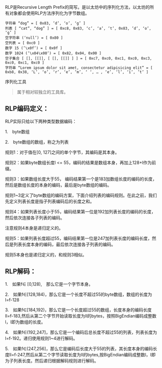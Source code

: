RLP是Recursive Length Prefix的简写。是以太坊中的序列化方法，以太坊的所有对象都会使用RLP方法序列化为字节数组。

```
字符串 “dog” = [ 0x83, ’d’, ‘o’, ‘g’ ]
列表 [ “cat”, “dog” ] = [ 0xc8, 0x83, ‘c’, ‘a’, ’t’, 0x83, ’d’, ‘o’, ‘g’ ]
空字符串 (‘null’) = [ 0x80 ]
空列表 = [ 0xc0 ]
数字 15 (’\x0f’) = [ 0x0f ]
数字 1024 (’\x04\x00’) = [ 0x82, 0x04, 0x00 ]
空子集合 [ [], [[]], [ [], [[]] ] ] = [ 0xc7, 0xc0, 0xc1, 0xc0, 0xc3, 0xc0, 0xc1, 0xc0 ]
字符串 “Lorem ipsum dolor sit amet, consectetur adipisicing elit” = [ 0xb8, 0x38, ‘L’, ‘o’, ‘r’, ‘e’, ’m’, ‘ ‘, … , ‘e’, ‘l’, ‘i’, ’t’ ]
```

序列化工具

> 属于相对较独立的工具库。

## RLP编码定义：

RLP实际只给以下两种类型数据编码：

1.　byte数组

2.　byte数组的数组，称之为列表

规则1：对于值在\[0, 127\]之间的单个字节，其编码是其本身。

规则2：如果byte数组长度l &lt;= 55，编码的结果是数组本身，再加上128+l作为前缀。

规则3：如果数组长度大于55， 编码结果第一个是183加数组长度的编码的长度，然后是数组长度的本身的编码，最后是byte数组的编码。

规则1~3定义了byte数组的编码方案，下面介绍列表的编码规则。在此之前，我们先定义列表长度是指子列表编码后的长度之和。

规则4：如果列表长度小于55，编码结果第一位是192加列表长度的编码的长度，然后依次连接各子列表的编码。

注意规则4本身是递归定义的。

规则5：如果列表长度超过55，编码结果第一位是247加列表长度的编码长度，然后是列表长度本身的编码，最后依次连接各子列表的编码。

规则5本身也是递归定义的，和规则3相似。

## RLP解码：

1.　如果f∈ \[0,128\),　那么它是一个字节本身。



2.　如果f∈\[128,184\)，那么它是一个长度不超过55的byte数组，数组的长度为 l=f-128



3.　如果f∈\[184,192\)，那么它是一个长度超过55的数组，长度本身的编码长度ll=f-183,然后从第二个字节开始读取长度为ll的bytes，按照BigEndian编码成整数l，l即为数组的长度。



4.　如果f∈\(192,247\]，那么它是一个编码后总长度不超过55的列表，列表长度为l=f-192。递归使用规则1~4进行解码。



5.　如果f∈\(247,256\]，那么它是编码后长度大于55的列表，其长度本身的编码长度ll=f-247,然后从第二个字节读取长度为ll的bytes,按BigEndian编码成整数l，l即为子列表长度。然后递归根据解码规则进行解码。

